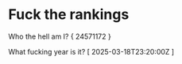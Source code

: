 # Fuck the rankings

Who the hell am I?
{ 24571172 }

What fucking year is it?
[ 2025-03-18T23:20:00Z ]

